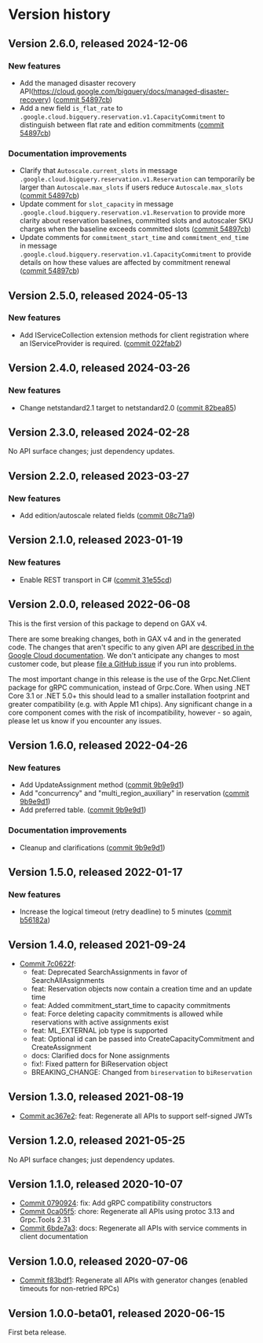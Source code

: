 # Version history

## Version 2.6.0, released 2024-12-06

### New features

- Add the managed disaster recovery API(https://cloud.google.com/bigquery/docs/managed-disaster-recovery) ([commit 54897cb](https://github.com/googleapis/google-cloud-dotnet/commit/54897cbd2d99c298ee5f2e7b58b85b042e64e296))
- Add a new field `is_flat_rate` to `.google.cloud.bigquery.reservation.v1.CapacityCommitment` to distinguish between flat rate and edition commitments ([commit 54897cb](https://github.com/googleapis/google-cloud-dotnet/commit/54897cbd2d99c298ee5f2e7b58b85b042e64e296))

### Documentation improvements

- Clarify that `Autoscale.current_slots` in message `.google.cloud.bigquery.reservation.v1.Reservation` can temporarily be larger than `Autoscale.max_slots` if users reduce `Autoscale.max_slots` ([commit 54897cb](https://github.com/googleapis/google-cloud-dotnet/commit/54897cbd2d99c298ee5f2e7b58b85b042e64e296))
- Update comment for `slot_capacity` in message `.google.cloud.bigquery.reservation.v1.Reservation` to provide more clarity about reservation baselines, committed slots and autoscaler SKU charges when the baseline exceeds committed slots ([commit 54897cb](https://github.com/googleapis/google-cloud-dotnet/commit/54897cbd2d99c298ee5f2e7b58b85b042e64e296))
- Update comments for `commitment_start_time` and `commitment_end_time` in message `.google.cloud.bigquery.reservation.v1.CapacityCommitment` to provide details on how these values are affected by commitment renewal ([commit 54897cb](https://github.com/googleapis/google-cloud-dotnet/commit/54897cbd2d99c298ee5f2e7b58b85b042e64e296))

## Version 2.5.0, released 2024-05-13

### New features

- Add IServiceCollection extension methods for client registration where an IServiceProvider is required. ([commit 022fab2](https://github.com/googleapis/google-cloud-dotnet/commit/022fab203f28fb9c608972af7f8b83f571ae5694))

## Version 2.4.0, released 2024-03-26

### New features

- Change netstandard2.1 target to netstandard2.0 ([commit 82bea85](https://github.com/googleapis/google-cloud-dotnet/commit/82bea850661975b9750ac30753528cc9d2e05240))

## Version 2.3.0, released 2024-02-28

No API surface changes; just dependency updates.

## Version 2.2.0, released 2023-03-27

### New features

- Add edition/autoscale related fields ([commit 08c71a9](https://github.com/googleapis/google-cloud-dotnet/commit/08c71a9564c50a621cd07ba1a1bad37a29d05b1d))

## Version 2.1.0, released 2023-01-19

### New features

- Enable REST transport in C# ([commit 31e55cd](https://github.com/googleapis/google-cloud-dotnet/commit/31e55cdbafe12bfae68e28a75a1b75ceb445684f))

## Version 2.0.0, released 2022-06-08

This is the first version of this package to depend on GAX v4.

There are some breaking changes, both in GAX v4 and in the generated
code. The changes that aren't specific to any given API are [described in the Google Cloud
documentation](https://cloud.google.com/dotnet/docs/reference/help/breaking-gax4).
We don't anticipate any changes to most customer code, but please [file a
GitHub issue](https://github.com/googleapis/google-cloud-dotnet/issues/new/choose)
if you run into problems.

The most important change in this release is the use of the Grpc.Net.Client package
for gRPC communication, instead of Grpc.Core. When using .NET Core 3.1 or .NET 5.0+
this should lead to a smaller installation footprint and greater compatibility (e.g.
with Apple M1 chips). Any significant change in a core component comes with the risk
of incompatibility, however - so again, please let us know if you encounter any
issues.
## Version 1.6.0, released 2022-04-26

### New features

- Add UpdateAssignment method ([commit 9b9e9d1](https://github.com/googleapis/google-cloud-dotnet/commit/9b9e9d197d95d59a3e88b213a2511c22683247c0))
- Add "concurrency" and "multi_region_auxiliary" in reservation ([commit 9b9e9d1](https://github.com/googleapis/google-cloud-dotnet/commit/9b9e9d197d95d59a3e88b213a2511c22683247c0))
- Add preferred table. ([commit 9b9e9d1](https://github.com/googleapis/google-cloud-dotnet/commit/9b9e9d197d95d59a3e88b213a2511c22683247c0))

### Documentation improvements

- Cleanup and clarifications ([commit 9b9e9d1](https://github.com/googleapis/google-cloud-dotnet/commit/9b9e9d197d95d59a3e88b213a2511c22683247c0))

## Version 1.5.0, released 2022-01-17

### New features

- Increase the logical timeout (retry deadline) to 5 minutes ([commit b56182a](https://github.com/googleapis/google-cloud-dotnet/commit/b56182a312da47b8b8b2e8aa74f849bc2ac3e844))

## Version 1.4.0, released 2021-09-24

- [Commit 7c0622f](https://github.com/googleapis/google-cloud-dotnet/commit/7c0622f):
  - feat: Deprecated SearchAssignments in favor of SearchAllAssignments
  - feat: Reservation objects now contain a creation time and an update time
  - feat: Added commitment_start_time to capacity commitments
  - feat: Force deleting capacity commitments is allowed while reservations with active assignments exist
  - feat: ML_EXTERNAL job type is supported
  - feat: Optional id can be passed into CreateCapacityCommitment and CreateAssignment
  - docs: Clarified docs for None assignments
  - fix!: Fixed pattern for BiReservation object
  - BREAKING_CHANGE: Changed from `bireservation` to `biReservation`

## Version 1.3.0, released 2021-08-19

- [Commit ac367e2](https://github.com/googleapis/google-cloud-dotnet/commit/ac367e2): feat: Regenerate all APIs to support self-signed JWTs

## Version 1.2.0, released 2021-05-25

No API surface changes; just dependency updates.

## Version 1.1.0, released 2020-10-07

- [Commit 0790924](https://github.com/googleapis/google-cloud-dotnet/commit/0790924): fix: Add gRPC compatibility constructors
- [Commit 0ca05f5](https://github.com/googleapis/google-cloud-dotnet/commit/0ca05f5): chore: Regenerate all APIs using protoc 3.13 and Grpc.Tools 2.31
- [Commit 6bde7a3](https://github.com/googleapis/google-cloud-dotnet/commit/6bde7a3): docs: Regenerate all APIs with service comments in client documentation

## Version 1.0.0, released 2020-07-06

- [Commit f83bdf1](https://github.com/googleapis/google-cloud-dotnet/commit/f83bdf1): Regenerate all APIs with generator changes (enabled timeouts for non-retried RPCs)

## Version 1.0.0-beta01, released 2020-06-15

First beta release.

